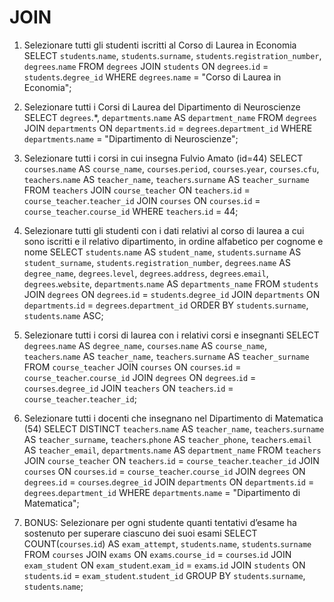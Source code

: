 # JOIN
1. Selezionare tutti gli studenti iscritti al Corso di Laurea in Economia
    SELECT `students`.`name`, `students`.`surname`, `students`.`registration_number`, `degrees`.`name`
    FROM `degrees`
    JOIN `students` ON `degrees`.`id` = `students`.`degree_id`
    WHERE `degrees`.`name` = "Corso di Laurea in Economia";

2. Selezionare tutti i Corsi di Laurea del Dipartimento di Neuroscienze
    SELECT `degrees`.*, `departments`.`name` AS `department_name`
    FROM `degrees`
    JOIN `departments` ON `departments`.`id` = `degrees`.`department_id`
    WHERE `departments`.`name` = "Dipartimento di Neuroscienze";

3. Selezionare tutti i corsi in cui insegna Fulvio Amato (id=44)
    SELECT `courses`.`name` AS `course_name`, `courses`.`period`, `courses`.`year`, `courses`.`cfu`, `teachers`.`name` AS `teacher_name`, `teachers`.`surname` AS `teacher_surname`
    FROM `teachers`
    JOIN `course_teacher` ON `teachers`.`id` = `course_teacher`.`teacher_id`
    JOIN `courses` ON `courses`.`id` = `course_teacher`.`course_id`
    WHERE `teachers`.`id` = 44;

4. Selezionare tutti gli studenti con i dati relativi al corso di laurea a cui sono iscritti e il relativo dipartimento, in ordine alfabetico per cognome e nome
    SELECT `students`.`name` AS `student_name`, `students`.`surname` AS `student_surname`, `students`.`registration_number`, `degrees`.`name` AS `degree_name`, `degrees`.`level`, `degrees`.`address`, `degrees`.`email`, `degrees`.`website`, `departments`.`name` AS `departments_name`
    FROM `students`
    JOIN `degrees` ON `degrees`.`id` = `students`.`degree_id`
    JOIN `departments` ON `departments`.`id` = `degrees`.`department_id`
    ORDER BY `students`.`surname`, `students`.`name` ASC;

5. Selezionare tutti i corsi di laurea con i relativi corsi e insegnanti
    SELECT `degrees`.`name` AS `degree_name`, `courses`.`name` AS `course_name`, `teachers`.`name` AS `teacher_name`, `teachers`.`surname` AS `teacher_surname`
    FROM `course_teacher`
    JOIN `courses` ON `courses`.`id` = `course_teacher`.`course_id`
    JOIN `degrees` ON `degrees`.`id` = `courses`.`degree_id`
    JOIN `teachers` ON `teachers`.`id` = `course_teacher`.`teacher_id`;

6. Selezionare tutti i docenti che insegnano nel Dipartimento di Matematica (54)
    SELECT DISTINCT `teachers`.`name` AS `teacher_name`, `teachers`.`surname` AS `teacher_surname`, `teachers`.`phone` AS `teacher_phone`, `teachers`.`email` AS `teacher_email`, `departments`.`name` AS `department_name`
    FROM `teachers`
    JOIN `course_teacher` ON `teachers`.`id` = `course_teacher`.`teacher_id`
    JOIN `courses` ON `courses`.`id` = `course_teacher`.`course_id`
    JOIN `degrees` ON `degrees`.`id` = `courses`.`degree_id`
    JOIN `departments` ON `departments`.`id` = `degrees`.`department_id`
    WHERE `departments`.`name` = "Dipartimento di Matematica";

7. BONUS: Selezionare per ogni studente quanti tentativi d’esame ha sostenuto per superare ciascuno dei suoi esami
    SELECT COUNT(`courses`.`id`) AS `exam_attempt`, `students`.`name`, `students`.`surname`
    FROM `courses`
    JOIN `exams` ON `exams`.`course_id` = `courses`.`id`
    JOIN `exam_student` ON `exam_student`.`exam_id` = `exams`.`id`
    JOIN `students` ON `students`.`id` = `exam_student`.`student_id`
    GROUP BY `students`.`surname`, `students`.`name`;